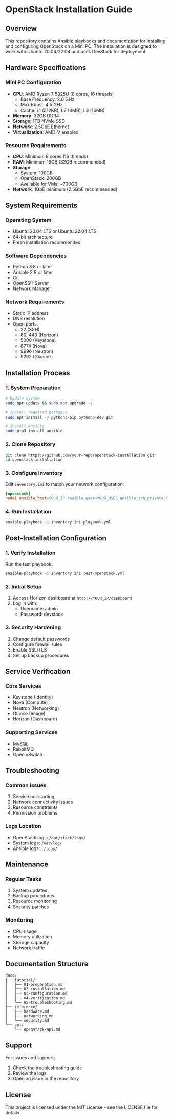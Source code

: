 # OpenStack Installation Guide

## Overview
This repository contains Ansible playbooks and documentation for installing and configuring OpenStack on a Mini PC. The installation is designed to work with Ubuntu 20.04/22.04 and uses DevStack for deployment.

## Hardware Specifications

### Mini PC Configuration
- **CPU**: AMD Ryzen 7 5825U (8 cores, 16 threads)
  - Base Frequency: 2.0 GHz
  - Max Boost: 4.5 GHz
  - Cache: L1 (512KB), L2 (4MB), L3 (16MB)
- **Memory**: 32GB DDR4
- **Storage**: 1TB NVMe SSD
- **Network**: 2.5GbE Ethernet
- **Virtualization**: AMD-V enabled

### Resource Requirements
- **CPU**: Minimum 8 cores (16 threads)
- **RAM**: Minimum 16GB (32GB recommended)
- **Storage**: 
  - System: 100GB
  - OpenStack: 200GB
  - Available for VMs: ~700GB
- **Network**: 1GbE minimum (2.5GbE recommended)

## System Requirements

### Operating System
- Ubuntu 20.04 LTS or Ubuntu 22.04 LTS
- 64-bit architecture
- Fresh installation recommended

### Software Dependencies
- Python 3.8 or later
- Ansible 2.9 or later
- Git
- OpenSSH Server
- Network Manager

### Network Requirements
- Static IP address
- DNS resolution
- Open ports:
  - 22 (SSH)
  - 80, 443 (Horizon)
  - 5000 (Keystone)
  - 8774 (Nova)
  - 9696 (Neutron)
  - 9292 (Glance)

## Installation Process

### 1. System Preparation
```bash
# Update system
sudo apt update && sudo apt upgrade -y

# Install required packages
sudo apt install -y python3-pip python3-dev git

# Install Ansible
sudo pip3 install ansible
```

### 2. Clone Repository
```bash
git clone https://github.com/your-repo/openstack-installation.git
cd openstack-installation
```

### 3. Configure Inventory
Edit `inventory.ini` to match your network configuration:
```ini
[openstack]
node1 ansible_host=YOUR_IP ansible_user=YOUR_USER ansible_ssh_private_key_file=~/.ssh/id_rsa
```

### 4. Run Installation
```bash
ansible-playbook -i inventory.ini playbook.yml
```

## Post-Installation Configuration

### 1. Verify Installation
Run the test playbook:
```bash
ansible-playbook -i inventory.ini test-openstack.yml
```

### 2. Initial Setup
1. Access Horizon dashboard at `http://YOUR_IP/dashboard`
2. Log in with:
   - Username: admin
   - Password: devstack

### 3. Security Hardening
1. Change default passwords
2. Configure firewall rules
3. Enable SSL/TLS
4. Set up backup procedures

## Service Verification

### Core Services
- Keystone (Identity)
- Nova (Compute)
- Neutron (Networking)
- Glance (Image)
- Horizon (Dashboard)

### Supporting Services
- MySQL
- RabbitMQ
- Open vSwitch

## Troubleshooting

### Common Issues
1. Service not starting
2. Network connectivity issues
3. Resource constraints
4. Permission problems

### Logs Location
- OpenStack logs: `/opt/stack/logs/`
- System logs: `/var/log/`
- Ansible logs: `./logs/`

## Maintenance

### Regular Tasks
1. System updates
2. Backup procedures
3. Resource monitoring
4. Security patches

### Monitoring
- CPU usage
- Memory utilization
- Storage capacity
- Network traffic

## Documentation Structure

```
docs/
├── tutorial/
│   ├── 01-preparation.md
│   ├── 02-installation.md
│   ├── 03-configuration.md
│   ├── 04-verification.md
│   └── 05-troubleshooting.md
├── reference/
│   ├── hardware.md
│   ├── networking.md
│   └── security.md
└── api/
    └── openstack-api.md
```

## Support

For issues and support:
1. Check the troubleshooting guide
2. Review the logs
3. Open an issue in the repository

## License

This project is licensed under the MIT License - see the LICENSE file for details. 